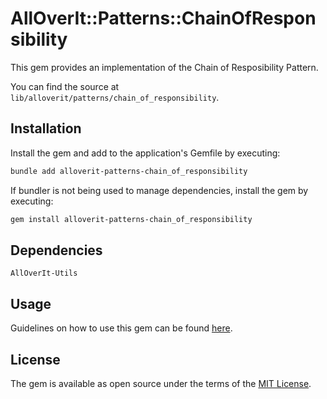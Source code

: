 # AllOverIt::Patterns::ChainOfResponsibility

This gem provides an implementation of the Chain of Resposibility Pattern.

You can find the source at `lib/alloverit/patterns/chain_of_responsibility`.


## Installation

Install the gem and add to the application's Gemfile by executing:

```bash
bundle add alloverit-patterns-chain_of_responsibility
```

If bundler is not being used to manage dependencies, install the gem by executing:

```bash
gem install alloverit-patterns-chain_of_responsibility
```


## Dependencies
`AllOverIt-Utils`


## Usage
Guidelines on how to use this gem can be found [here](HowToUse.md).


## License

The gem is available as open source under the terms of the [MIT License](https://opensource.org/licenses/MIT).
